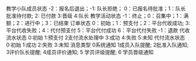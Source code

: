 教学小队成员状态
-2：报名后退出；-1: 队长拒绝； 0：已报名待批准；1：队长批准待付款; 2: 已付款 3:晋级 4:队长
教学活动状态
-1：终止；0：召集中；1：满额；2：进行中；3：已结束
订单状态
0：初始；1：预支付；2：平台代收成功; 3: 平台代收失败；4：代付预支付 5：平台代付成功 6：平台代付失败 -1：退款
代收流水状态
0:初始 1:预支付 2支付流水处理中 3:成功 4:失败 5:未知
代付流水状态
0:初始 1:成功 2:失败 3:未知
消息类型
0系统通知 1成员入队提醒; 2批准入队通知; 3评价队长提醒; 4成员评价通知; 5 学员评级提醒; 6 学员晋级通知
